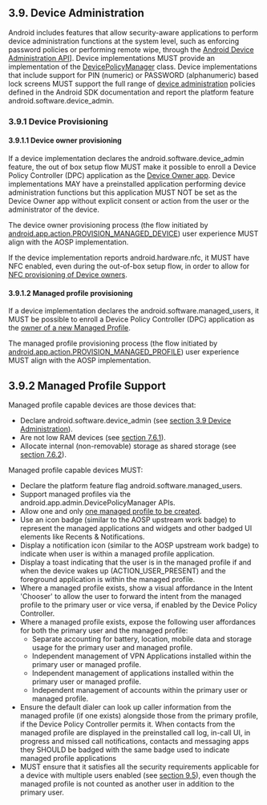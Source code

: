 ## 3.9\. Device Administration

Android includes features that allow security-aware applications to perform
device administration functions at the system level, such as enforcing password
policies or performing remote wipe, through the
[Android Device Administration API](http://developer.android.com/guide/topics/admin/device-admin.html)].
Device implementations MUST provide an implementation of the
[DevicePolicyManager](http://developer.android.com/reference/android/app/admin/DevicePolicyManager.html)
class. Device implementations that include support for PIN (numeric) or PASSWORD
(alphanumeric) based lock screens MUST support the full range of
[device administration](http://developer.android.com/guide/topics/admin/device-admin.html)
policies defined in the Android SDK documentation and report the platform
feature android.software.device_admin.

### 3.9.1 Device Provisioning

#### 3.9.1.1 Device owner provisioning

If a device implementation declares the android.software.device_admin feature,
the out of box setup flow MUST make it possible to enroll a Device Policy
Controller (DPC) application as the
[Device Owner app](http://developer.android.com/reference/android/app/admin/DevicePolicyManager.html#isDeviceOwnerApp(java.lang.String)).
Device implementations MAY have a preinstalled application performing device
administration functions but this application MUST NOT be set as the Device
Owner app without explicit consent or action from the user or the administrator
of the device.

The device owner provisioning process (the flow initiated by
[android.app.action.PROVISION_MANAGED_DEVICE](http://developer.android.com/reference/android/app/admin/DevicePolicyManager.html#ACTION_PROVISION_MANAGED_DEVICE))
user experience MUST align with the AOSP implementation.

If the device implementation reports android.hardware.nfc, it MUST have NFC
enabled, even during the out-of-box setup flow, in order to allow for
[NFC provisioning of Device owners](https://source.android.com/devices/tech/admin/provision.html#device_owner_provisioning_via_nfc).

#### 3.9.1.2 Managed profile provisioning

If a device implementation declares the android.software.managed_users, it MUST
be possible to enroll a Device Policy Controller (DPC) application as the
[owner of a new Managed Profile](http://developer.android.com/reference/android/app/admin/DevicePolicyManager.html#isProfileOwnerApp(java.lang.String)).

The managed profile provisioning process (the flow initiated by
[android.app.action.PROVISION_MANAGED_PROFILE](http://developer.android.com/reference/android/app/admin/DevicePolicyManager.html#ACTION_PROVISION_MANAGED_PROFILE))
user experience MUST align with the AOSP implementation.

## 3.9.2 Managed Profile Support

Managed profile capable devices are those devices that:

*   Declare android.software.device_admin (see [section 3.9 Device Administration](#3_9_device_administration)).
*   Are not low RAM devices (see [section 7.6.1](#7_6_1_minimum_memory_and_storage)).
*   Allocate internal (non-removable) storage as shared storage (see [section 7.6.2](#7_6_2_application_shared_storage)).

Managed profile capable devices MUST:

*   Declare the platform feature flag android.software.managed_users.
*   Support managed profiles via the android.app.admin.DevicePolicyManager APIs.
*   Allow one and only [one managed profile to be created](http://developer.android.com/reference/android/app/admin/DevicePolicyManager.html#ACTION_PROVISION_MANAGED_PROFILE).
*   Use an icon badge (similar to the AOSP upstream work badge) to represent the
    managed applications and widgets and other badged UI elements like
    Recents &amp; Notifications.
*   Display a notification icon (similar to the AOSP upstream work badge) to
    indicate when user is within a managed profile application.
*   Display a toast indicating that the user is in the managed profile if and
    when the device wakes up (ACTION_USER_PRESENT) and the foreground
    application is within the managed profile.
*   Where a managed profile exists, show a visual affordance in the Intent
    'Chooser' to allow the user to forward the intent from the managed profile
    to the primary user or vice versa, if enabled by the Device Policy
    Controller.
*   Where a managed profile exists, expose the following user affordances for
    both the primary user and the managed profile:
    *   Separate accounting for battery, location, mobile data and storage usage
        for the primary user and managed profile.
    *   Independent management of VPN Applications installed within the primary
        user or managed profile.
    *   Independent management of applications installed within the primary user
        or managed profile.
    *   Independent management of accounts within the primary user or managed
        profile.
*   Ensure the default dialer can look up caller information from the managed
    profile (if one exists) alongside those from the primary profile, if the
    Device Policy Controller permits it. When contacts from the managed
    profile are displayed in the preinstalled call log, in-call UI, in progress
    and missed call notifications, contacts and messaging apps they SHOULD be
    badged with the same badge used to indicate managed profile applications
*   MUST ensure that it satisfies all the security requirements applicable for a
    device with multiple users enabled (see
    [section 9.5](#9_5_multi-user_support)), even though the managed profile is not
    counted as another user in addition to the primary user.

